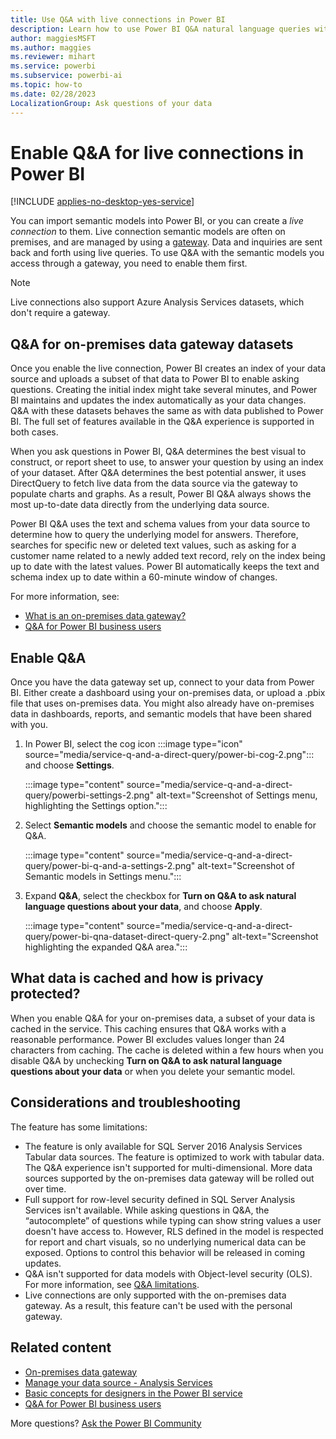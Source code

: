 ```yaml
---
title: Use Q&A with live connections in Power BI
description: Learn how to use Power BI Q&A natural language queries with live connections to Analysis Services data and the on-premises data gateway.
author: maggiesMSFT
ms.author: maggies
ms.reviewer: mihart
ms.service: powerbi
ms.subservice: powerbi-ai
ms.topic: how-to
ms.date: 02/28/2023
LocalizationGroup: Ask questions of your data
---
```

# Enable Q&A for live connections in Power BI

[!INCLUDE [applies-no-desktop-yes-service](../includes/applies-no-desktop-yes-service.md)]

You can import semantic models into Power BI, or you can create a *live connection* to them. Live connection semantic models are often on premises, and are managed by using a [gateway](../connect-data/service-gateway-onprem.md). Data and inquiries are sent back and forth using live queries. To use Q&A with the semantic models you access through a gateway, you need to enable them first.

> [!NOTE]
> Live connections also support Azure Analysis Services datasets, which don't require a gateway.

## Q&A for on-premises data gateway datasets

Once you enable the live connection, Power BI creates an index of your data source and uploads a subset of that data to Power BI to enable asking questions. Creating the initial index might take several minutes, and Power BI maintains and updates the index automatically as your data changes. Q&A with these datasets behaves the same as with data published to Power BI. The full set of features available in the Q&A experience is supported in both cases.

When you ask questions in Power BI, Q&A determines the best visual to construct, or report sheet to use, to answer your question by using an index of your dataset. After Q&A determines the best potential answer, it uses DirectQuery to fetch live data from the data source via the gateway to populate charts and graphs. As a result, Power BI Q&A always shows the most up-to-date data directly from the underlying data source.

Power BI Q&A uses the text and schema values from your data source to determine how to query the underlying model for answers. Therefore, searches for specific new or deleted text values, such as asking for a customer name related to a newly added text record, rely on the index being up to date with the latest values. Power BI automatically keeps the text and schema index up to date within a 60-minute window of changes.

For more information, see:

* [What is an on-premises data gateway?](../connect-data/service-gateway-onprem.md)
* [Q&A for Power BI business users](../consumer/end-user-q-and-a.md)

## Enable Q&A

Once you have the data gateway set up, connect to your data from Power BI. Either create a dashboard using your on-premises data, or upload a .pbix file that uses on-premises data. You might also already have on-premises data in dashboards, reports, and semantic models that have been shared with you.

1. In Power BI, select the cog icon :::image type="icon" source="media/service-q-and-a-direct-query/power-bi-cog-2.png"::: and choose **Settings**.

   :::image type="content" source="media/service-q-and-a-direct-query/powerbi-settings-2.png" alt-text="Screenshot of Settings menu, highlighting the Settings option.":::
1. Select **Semantic models** and choose the semantic model to enable for Q&A.

   :::image type="content" source="media/service-q-and-a-direct-query/power-bi-q-and-a-settings-2.png" alt-text="Screenshot of Semantic models in Settings menu.":::
1. Expand **Q&A**, select the checkbox for **Turn on Q&A to ask natural language questions about your data**, and choose **Apply**.

   :::image type="content" source="media/service-q-and-a-direct-query/power-bi-qna-dataset-direct-query-2.png" alt-text="Screenshot highlighting the expanded Q&A area.":::

## What data is cached and how is privacy protected?

When you enable Q&A for your on-premises data, a subset of your data is cached in the service. This caching ensures that Q&A works with a reasonable performance. Power BI excludes values longer than 24 characters from caching. The cache is deleted within a few hours when you disable Q&A by unchecking **Turn on Q&A to ask natural language questions about your data** or when you delete your semantic model.

## Considerations and troubleshooting

The feature has some limitations:

* The feature is only available for SQL Server 2016 Analysis Services Tabular data sources. The feature is optimized to work with tabular data. The Q&A experience isn't supported for multi-dimensional. More data sources supported by the on-premises data gateway will be rolled out over time.
* Full support for row-level security defined in SQL Server Analysis Services isn't available. While asking questions in Q&A, the “autocomplete” of questions while typing can show string values a user doesn't have access to. However, RLS defined in the model is respected for report and chart visuals, so no underlying numerical data can be exposed. Options to control this behavior will be released in coming updates.
* Q&A isn't supported for data models with Object-level security (OLS). For more information, see [Q&A limitations](../natural-language/q-and-a-limitations.md).
* Live connections are only supported with the on-premises data gateway. As a result, this feature can't be used with the personal gateway.

## Related content

* [On-premises data gateway](../connect-data/service-gateway-onprem.md)
* [Manage your data source - Analysis Services](../connect-data/service-gateway-enterprise-manage-ssas.md)
* [Basic concepts for designers in the Power BI service](../fundamentals/service-basic-concepts.md)
* [Q&A for Power BI business users](../consumer/end-user-q-and-a.md)

More questions? [Ask the Power BI Community](https://community.powerbi.com/)
